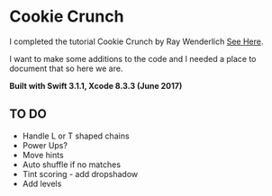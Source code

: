 # Cookie Crunch

I completed the tutorial Cookie Crunch by Ray Wenderlich [See Here](https://www.raywenderlich.com/125311/make-game-like-candy-crush-spritekit-swift-part-1).

I want to make some additions to the code and I needed a place to document that so here we are.

**Built with Swift 3.1.1, Xcode 8.3.3 (June 2017)**

## TO DO

* Handle L or T shaped chains
* Power Ups?
* Move hints
* Auto shuffle if no matches
* Tint scoring - add dropshadow
* Add levels

